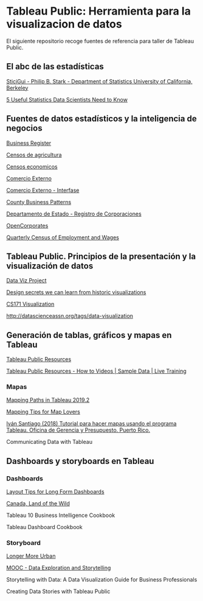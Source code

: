 # Tableau Public: Herramienta para la visualizacion de datos
El siguiente repositorio recoge fuentes de referencia para taller de Tableau Public.

##	El abc de las estadísticas

<!--Fortunato Oneto Zárate. Ingeniero Civil Estructural, Magíster en Estadística

Durante la Segunda Guerra Mundial, en un intento por reducir el número de aviones derribados por el enemigo, los aliados estudiaron dónde sufrían más daños los aviones que regresaban. De esta forma, podrían reforzar esas partes. La conclusión: reforzar las puntas de las alas, los timones y el centro del avión, que era donde veían más impactos. ¿Que opinas tú? 

Abraham Wald, estadístico que trabajaba para defensa, propuso algo distinto: reforzar la cabina, los motores y la parte trasera del cuerpo.

¿Y por qué reforzar esas áreas donde no había impactos?

Lo que no habían considerado es que había un sesgo importante al hacer el estudio. Sólo estaban observando los aviones que lograban regresar.

Si un avión recibía grandes daños en cabina, motores y cola, era derribado. Al no poder regresar a base, no eran considerados en el estudio.

Algo parecido ocurrió durante la Primera Guerra Mundial, cuando se introdujeron los cascos en el ejército británico.
Hasta entonces, los soldados llevaban un gorra. Se observó que las heridas en la cabeza aumentaron con la introducción del casco.

Este tipo de fenómenos se conocen como "sesgo de supervivencia". También nos permite explicar (en parte) por qué hasta hace poco no había tanta hipertensión, diabetes, cáncer u otras enfermedades parecidas.
https://www.linkedin.com/feed/update/urn:li:activity:6540408403427155968 Accedido el 2019-06-05-->

[SticiGui - Philip B. Stark - Department of Statistics University of California, Berkeley](https://www.stat.berkeley.edu/~stark/SticiGui/index.htm)

[5 Useful Statistics Data Scientists Need to Know](https://www.kdnuggets.com/2019/06/statistics-data-scientists-know.html)

## Fuentes de datos estadísticos y la inteligencia de negocios

[Business Register](http://www.businessregisterpr.com/)

[Censos de agricultura](https://estadisticas.pr/en/inventario-de-estadisticas/censo-de-agricultura)

[Censos economicos](https://www.census.gov/programs-surveys/economic-census.html)

[Comercio Externo](https://datos.estadisticas.pr/dataset/comercio-externo)

[Comercio Externo - Interfase](http://apps.estadisticas.pr/iepr/Publicaciones/Proyectosespeciales/ComercioExterno/Detalle.aspx)

[County Business Patterns](https://www.census.gov/programs-surveys/cbp.html)

[Departamento de Estado - Registro de Corporaciones](https://prcorpfiling.f1hst.com/)

[OpenCorporates](https://opencorporates.com/companies/pr)

[Quarterly Census of Employment and Wages](https://www.bls.gov/cew/data.htm)

## Tableau Public. Principios de la presentación y la visualización de datos

[Data Viz Project](https://datavizproject.com/)

[Design secrets we can learn from historic visualizations](https://www.tableau.com/about/blog/2019/6/design-secrets-historic-visualization?utm)

[CS171 Visualization](http://www.cs171.org/2018/index.html)

http://datascienceassn.org/tags/data-visualization



## Generación de tablas, gráficos y mapas en Tableau
<!--https://en.wikipedia.org/wiki/Anscombe%27s_quartet-->
[Tableau Public Resources](https://www.youtube.com/playlist?list=PL_qx68DwhYA_YyQc2qleHp6nl4K5PB-Pb)

[Tableau Public Resources - How to Videos | Sample Data | Live Training](https://public.tableau.com/en-us/s/resources)

### Mapas

[Mapping Paths in Tableau 2019.2](https://www.dataplusscience.com/MappingPaths2019.html)

[Mapping Tips for Map Lovers](https://www.youtube.com/watch?v=myds2eJ9bUU&list=PL_qx68DwhYA_YyQc2qleHp6nl4K5PB-Pb)

[Iván Santiago (2018) Tutorial para hacer mapas usando el programa Tableau. Oficina de Gerencia y Presupuesto. Puerto Rico.](http://gis.otg.pr.gov/downloads/tutorials/tableau/TutorialTableauPublic_MapasEstadisticos12jun2018.pdf)

Communicating Data with Tableau


## Dashboards y storyboards en Tableau

### Dashboards

[Layout Tips for Long Form Dashboards](http://www.vizwiz.com/2016/07/tableau-tip-tuesday-layout-tips-for.html)

[Canada, Land of the Wild](https://public.tableau.com/profile/gros.data#!/vizhome/MakeoverMonday2019_w21/Dashboard1)

Tableau 10 Business Intelligence Cookbook

Tableau Dashboard Cookbook

### Storyboard
[Longer More Urban](https://public.flourish.studio/story/33445/)

[MOOC - Data Exploration and Storytelling](https://www.youtube.com/playlist?list=PLZa3Xoe2S_1wNE-IA_JwgYBJt6OzJawFe)

Storytelling with Data: A Data Visualization Guide for Business Professionals

Creating Data Stories with Tableau Public


<!--- https://github.com/adam-p/markdown-here/wiki/Markdown-Cheatsheet --->

